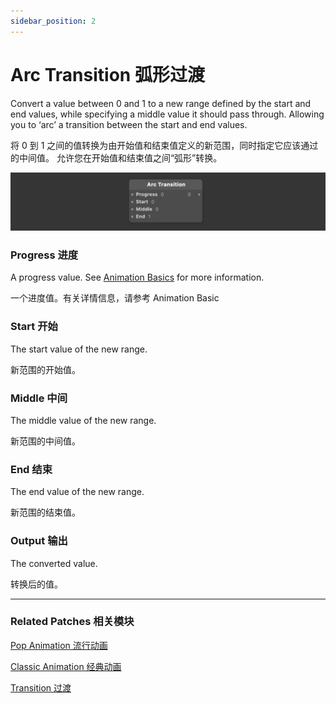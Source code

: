 ```yaml
---
sidebar_position: 2
---
```


# Arc Transition 弧形过渡

Convert a value between 0 and 1 to a new range defined by the start and end values, while specifying a middle value it should pass through. Allowing you to ‘arc’ a transition between the start and end values.

将 0 到 1 之间的值转换为由开始值和结束值定义的新范围，同时指定它应该通过的中间值。 允许您在开始值和结束值之间“弧形”转换。

![Image](./../../static/img/docs/Utility/arc-transition.png)

### Progress 进度

A progress value. See [Animation Basics](./../Patch%20Editor/Animations.md) for more information.

一个进度值。有关详情信息，请参考 Animation Basic

### Start 开始

The start value of the new range.

新范围的开始值。

### Middle 中间

The middle value of the new range.

新范围的中间值。

### End 结束

The end value of the new range.

新范围的结束值。

### Output 输出

The converted value.

转换后的值。

------

### Related Patches 相关模块

[Pop Animation 流行动画](./../Animation/Pop%20Animation.md)

[Classic Animation 经典动画](./../Animation/Classic%20Animation.md)

[Transition 过渡](./Transition.md)
